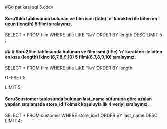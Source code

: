 

#Go patikasi sql 5.odev

#### Soru1film tablosunda bulunan ve film ismi (title) 'n' karakteri ile biten en uzun (length) 5 filmi sıralayınız.
SELECT * FROM film
WHERE title LIKE '%n'
ORDER BY length  DESC
LIMIT 5 ;


#### ## # Soru2film tablosunda bulunan ve film ismi (title) 'n' karakteri ile biten en kısa (length) ikinci(6,7,8,9,10) 5 filmi(6,7,8,9,10) sıralayınız.
SELECT * FROM film
WHERE title LIKE '%n'
ORDER BY length  

OFFSET 5

LIMIT 5;


#### Soru3customer tablosunda bulunan last_name sütununa göre azalan yapılan sıralamada store_id 1 olmak koşuluyla ilk 4 veriyi sıralayınız.
SELECT * FROM customer
WHERE store_id=1
ORDER BY last_name DESC  
LIMIT 4;
